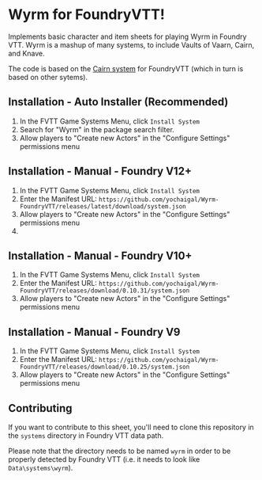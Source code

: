 # Wyrm for FoundryVTT!

Implements basic character and item sheets for playing Wyrm in Foundry VTT. Wyrm is a mashup of many systems, to include Vaults of Vaarn, Cairn, and Knave.

The code is based on the [Cairn system](https://github.com/yochaigal/Cairn-FoundryVTT) for FoundryVTT (which in turn is based on other sytems).

## Installation - Auto Installer (Recommended)

1. In the FVTT Game Systems Menu, click `Install System`
2. Search for "Wyrm" in the package search filter.
3. Allow players to "Create new Actors" in the "Configure Settings" permissions menu

## Installation - Manual - Foundry V12+

1. In the FVTT Game Systems Menu, click `Install System`
2. Enter the Manifest URL: `https://github.com/yochaigal/Wyrm-FoundryVTT/releases/latest/download/system.json`
3. Allow players to "Create new Actors" in the "Configure Settings" permissions menu
4. 
## Installation - Manual - Foundry V10+

1. In the FVTT Game Systems Menu, click `Install System`
2. Enter the Manifest URL: `https://github.com/yochaigal/Wyrm-FoundryVTT/releases/download/0.10.31/system.json`
3. Allow players to "Create new Actors" in the "Configure Settings" permissions menu

## Installation - Manual - Foundry V9

1. In the FVTT Game Systems Menu, click `Install System`
2. Enter the Manifest URL: `https://github.com/yochaigal/Wyrm-FoundryVTT/releases/download/0.10.25/system.json`
3. Allow players to "Create new Actors" in the "Configure Settings" permissions menu

## Contributing

If you want to contribute to this sheet, you'll need to clone this repository in the `systems` directory in Foundry VTT data path.

Please note that the directory needs to be named `wyrm` in order to be properly detected by Foundry VTT (i.e. it needs to look like `Data\systems\wyrm`).
